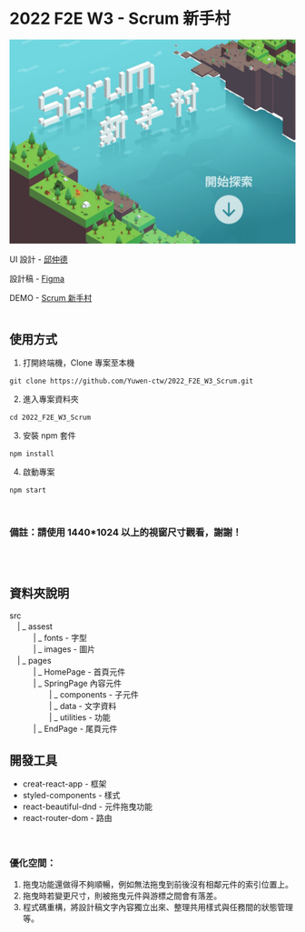 # 2022 F2E W3 - Scrum 新手村

<img src='./public/screen.jpg'>

UI 設計 - <a href="https://2022.thef2e.com/users/12061549261446563754" target="_blank">邱仲德</a>

設計稿 - <a href="https://www.figma.com/file/kbtC7fpZWSjEAzeJmnsVO2/Scrum-%E6%96%B0%E6%89%8B%E6%9D%91?node-id=0%3A1" target="_blank">Figma</a>

DEMO - <a href="https://Yuwen-ctw.github.io/2022_F2E_W3_Scrum" target="_blank">Scrum 新手村</a>
<br>
<br>

## 使用方式

1. 打開終端機，Clone 專案至本機
<pre><code>git clone https://github.com/Yuwen-ctw/2022_F2E_W3_Scrum.git</code></pre>
2. 進入專案資料夾
<pre><code>cd 2022_F2E_W3_Scrum</code></pre>
3. 安裝 npm 套件
<pre><code>npm install</code></pre>
4. 啟動專案
<pre><code>npm start</code></pre>

<br/>

### 備註：請使用 1440\*1024 以上的視窗尺寸觀看，謝謝！

<br/>
<br/>

## 資料夾說明

src\
　| _ assest\
　　　| _ fonts - 字型 \
　　　| _ images - 圖片 \
　| _ pages\
　　　| _ HomePage - 首頁元件\
　　　| _ SpringPage 內容元件\
　　　　　| _ components - 子元件\
　　　　　| _ data - 文字資料\
　　　　　| _ utilities - 功能\
　　　| _ EndPage - 尾頁元件

## 開發工具

- creat-react-app - 框架
- styled-components - 樣式
- react-beautiful-dnd - 元件拖曳功能
- react-router-dom - 路由
  <br/>
  <br/>
  <br/>

### 優化空間：

1. 拖曳功能還做得不夠順暢，例如無法拖曳到前後沒有相鄰元件的索引位置上。
2. 拖曳時若變更尺寸，則被拖曳元件與游標之間會有落差。
3. 程式碼重構，將設計稿文字內容獨立出來、整理共用樣式與任務間的狀態管理等。
